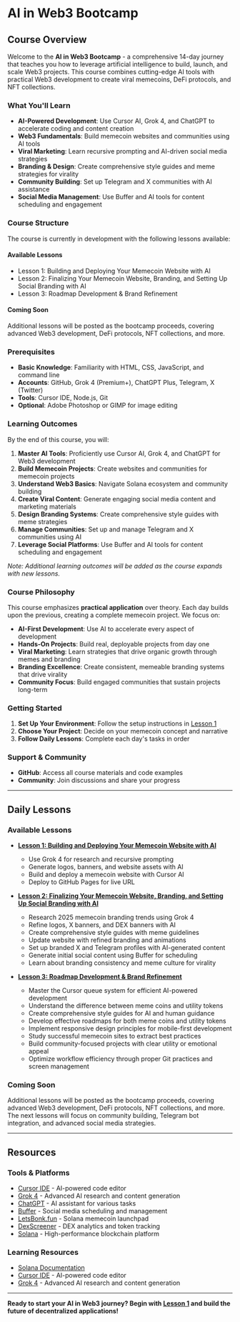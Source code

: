 # AI in Web3 Bootcamp

## Course Overview

Welcome to the **AI in Web3 Bootcamp** - a comprehensive 14-day journey that teaches you how to leverage artificial intelligence to build, launch, and scale Web3 projects. This course combines cutting-edge AI tools with practical Web3 development to create viral memecoins, DeFi protocols, and NFT collections.

### What You'll Learn

- **AI-Powered Development**: Use Cursor AI, Grok 4, and ChatGPT to accelerate coding and content creation
- **Web3 Fundamentals**: Build memecoin websites and communities using AI tools
- **Viral Marketing**: Learn recursive prompting and AI-driven social media strategies
- **Branding & Design**: Create comprehensive style guides and meme strategies for virality
- **Community Building**: Set up Telegram and X communities with AI assistance
- **Social Media Management**: Use Buffer and AI tools for content scheduling and engagement

### Course Structure

The course is currently in development with the following lessons available:

#### **Available Lessons**
- Lesson 1: Building and Deploying Your Memecoin Website with AI
- Lesson 2: Finalizing Your Memecoin Website, Branding, and Setting Up Social Branding with AI
- Lesson 3: Roadmap Development & Brand Refinement

#### **Coming Soon**
Additional lessons will be posted as the bootcamp proceeds, covering advanced Web3 development, DeFi protocols, NFT collections, and more.

### Prerequisites

- **Basic Knowledge**: Familiarity with HTML, CSS, JavaScript, and command line
- **Accounts**: GitHub, Grok 4 (Premium+), ChatGPT Plus, Telegram, X (Twitter)
- **Tools**: Cursor IDE, Node.js, Git
- **Optional**: Adobe Photoshop or GIMP for image editing

### Learning Outcomes

By the end of this course, you will:

1. **Master AI Tools**: Proficiently use Cursor AI, Grok 4, and ChatGPT for Web3 development
2. **Build Memecoin Projects**: Create websites and communities for memecoin projects
3. **Understand Web3 Basics**: Navigate Solana ecosystem and community building
4. **Create Viral Content**: Generate engaging social media content and marketing materials
5. **Design Branding Systems**: Create comprehensive style guides with meme strategies
6. **Manage Communities**: Set up and manage Telegram and X communities using AI
7. **Leverage Social Platforms**: Use Buffer and AI tools for content scheduling and engagement

*Note: Additional learning outcomes will be added as the course expands with new lessons.*

### Course Philosophy

This course emphasizes **practical application** over theory. Each day builds upon the previous, creating a complete memecoin project. We focus on:

- **AI-First Development**: Use AI to accelerate every aspect of development
- **Hands-On Projects**: Build real, deployable projects from day one
- **Viral Marketing**: Learn strategies that drive organic growth through memes and branding
- **Branding Excellence**: Create consistent, memeable branding systems that drive virality
- **Community Focus**: Build engaged communities that sustain projects long-term

### Getting Started

1. **Set Up Your Environment**: Follow the setup instructions in [Lesson 1](lesson-01.md)
2. **Choose Your Project**: Decide on your memecoin concept and narrative
3. **Follow Daily Lessons**: Complete each day's tasks in order

### Support & Community

- **GitHub**: Access all course materials and code examples
- **Community**: Join discussions and share your progress

---

## Daily Lessons

### Available Lessons

- **[Lesson 1: Building and Deploying Your Memecoin Website with AI](lesson-01.md)**
  - Use Grok 4 for research and recursive prompting
  - Generate logos, banners, and website assets with AI
  - Build and deploy a memecoin website with Cursor AI
  - Deploy to GitHub Pages for live URL

- **[Lesson 2: Finalizing Your Memecoin Website, Branding, and Setting Up Social Branding with AI](lesson-02.md)**
  - Research 2025 memecoin branding trends using Grok 4
  - Refine logos, X banners, and DEX banners with AI
  - Create comprehensive style guides with meme guidelines
  - Update website with refined branding and animations
  - Set up branded X and Telegram profiles with AI-generated content
  - Generate initial social content using Buffer for scheduling
  - Learn about branding consistency and meme culture for virality

- **[Lesson 3: Roadmap Development & Brand Refinement](lesson-03.md)**
  - Master the Cursor queue system for efficient AI-powered development
  - Understand the difference between meme coins and utility tokens
  - Create comprehensive style guides for AI and human guidance
  - Develop effective roadmaps for both meme coins and utility tokens
  - Implement responsive design principles for mobile-first development
  - Study successful memecoin sites to extract best practices
  - Build community-focused projects with clear utility or emotional appeal
  - Optimize workflow efficiency through proper Git practices and screen management

### Coming Soon
Additional lessons will be posted as the bootcamp proceeds, covering advanced Web3 development, DeFi protocols, NFT collections, and more. The next lessons will focus on community building, Telegram bot integration, and advanced social media strategies.

---

## Resources

### Tools & Platforms
- [Cursor IDE](https://cursor.com/) - AI-powered code editor
- [Grok 4](https://grok.com/) - Advanced AI research and content generation
- [ChatGPT](https://chat.openai.com/) - AI assistant for various tasks
- [Buffer](https://buffer.com/) - Social media scheduling and management
- [LetsBonk.fun](https://letsbonk.fun/) - Solana memecoin launchpad
- [DexScreener](https://dexscreener.com/) - DEX analytics and token tracking
- [Solana](https://solana.com/) - High-performance blockchain platform

### Learning Resources
- [Solana Documentation](https://docs.solana.com/)
- [Cursor IDE](https://cursor.com/) - AI-powered code editor
- [Grok 4](https://grok.com/) - Advanced AI research and content generation

---

**Ready to start your AI in Web3 journey? Begin with [Lesson 1](lesson-01.md) and build the future of decentralized applications!** 
